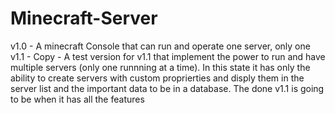 ﻿# Minecraft-Server
v1.0 - A minecraft Console that can run and operate one server, only one \
v1.1 - Copy - A test version for v1.1 that implement the power to run and have multiple servers (only one runnning at a time). In this state it has only the ability to create servers with custom proprierties and disply them in the server list and the important data to be in a database. The done v1.1 is going to be when it has all the features
